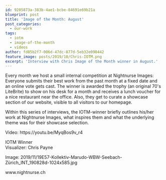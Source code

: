 ```yaml
---
id: 9205873a-383b-4ae1-bcbe-84691e69b21a
blueprint: post
title: 'Image of the Month: August'
post_categories:
  - our-work
tags:
  - iotm
  - image-of-the-month
  - videos
author: fd85b2f7-006d-47dc-877d-5eb32e090442
feature_image: posts/2019/10/Chris-IOTM.png
excerpt: 'Interview with Chris Image of the Month winner in August.'
---
```

<p>Every month we host a small internal competition at Nightnurse Images: Everyone submits their best work from the past month at a fixed date and an online vote gets cast. The winner is awarded the trophy (an original 70's LiteBrite) to show on his desk for a month and receives a lunch voucher for a nice restaurant near the office. Also, they get to curate a showcase section of our website, visible to all visitors to our homepage. </p><p>Within this series of interviews, the IOTM-winner briefly outlines his/her work at Nightnurse Images, what inspires them and what the underlying theme was for their showcase selection.</p><p>Video: https://youtu.be/MyqBos9v_r4</p><p>IOTM Winner<br>Visualizer: Chris Payne</p><p>Image: 2019/11/19E57-Kollektiv-Marudo-WBW-Seebach-Zürich_INT_190828d-1024x585.jpg</p>www.nightnurse.ch</figcaption><p></p>